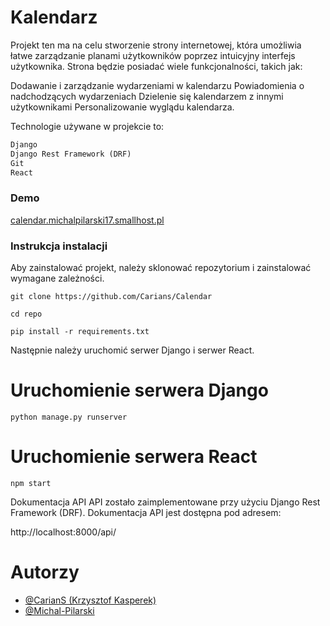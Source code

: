 # Kalendarz 
Projekt ten ma na celu stworzenie strony internetowej, która umożliwia łatwe zarządzanie planami użytkowników poprzez intuicyjny interfejs użytkownika. Strona będzie posiadać wiele funkcjonalności, takich jak:

Dodawanie i zarządzanie wydarzeniami w kalendarzu
Powiadomienia o nadchodzących wydarzeniach
Dzielenie się kalendarzem z innymi użytkownikami
Personalizowanie wyglądu kalendarza.

Technologie używane w projekcie to:

```Python
Django
Django Rest Framework (DRF)
Git
React
```
### Demo
[calendar.michalpilarski17.smallhost.pl](https://calendar.michalpilarski16.smallhost.pl/)

### Instrukcja instalacji
Aby zainstalować projekt, należy sklonować repozytorium i zainstalować wymagane zależności.


```git clone https://github.com/Carians/Calendar```

```cd repo```

```pip install -r requirements.txt```

Następnie należy uruchomić serwer Django i serwer React.

# Uruchomienie serwera Django
```python manage.py runserver```

# Uruchomienie serwera React
```npm start```

Dokumentacja API
API zostało zaimplementowane przy użyciu Django Rest Framework (DRF). Dokumentacja API jest dostępna pod adresem:


http://localhost:8000/api/

# Autorzy
- [@CarianS (Krzysztof Kasperek) ](https://github.com/Carians)
- [@Michal-Pilarski](https://github.com/Michal-Pilarski)
